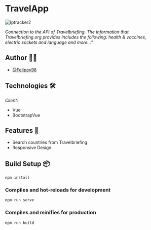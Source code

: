 # TravelApp

![Iptracker2](https://user-images.githubusercontent.com/83327665/139606455-d87b4cdc-e251-4af6-8e6d-ba123bb0afd8.gif)

_Connection to the API of Travelbriefing. The information that Travelbriefing.org provides includes the following: health & vaccines, electric sockets and language and more...”_

## Author 🧑‍💼

- [@Felipev98](https://github.com/Felipev98/)

## Technologies 🛠️
_Client:_
* Vue 
* BootstrapVue

## Features 📌

- Search countries from Travelbriefing
- Responsive Design

## Build Setup 📦

```
npm install
```

### Compiles and hot-reloads for development
```
npm run serve
```

### Compiles and minifies for production
```
npm run build
```

